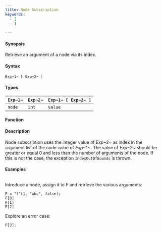 ```yaml
---
title: Node Subscription
keywords:
  - [
  - ]

---
```


#### Synopsis

Retrieve an argument of a node via its index.

#### Syntax

`Exp~1~ [ Exp~2~ ]`

#### Types


| `Exp~1~`     | `Exp~2~` | `Exp~1~ [ Exp~2~ ]`  |
| --- | --- | --- |
| `node`        | `int`     | `value`                 |


#### Function

#### Description

Node subscription uses the integer value of _Exp_~2~ as index in the argument list of the node value of _Exp_~1~.
The value of _Exp_~2~ should be greater or equal 0 and less than the number of arguments of the node.
If this is not the case, the exception `IndexOutOfBounds` is thrown.

#### Examples

```rascal-shell,error
```
Introduce a node, assign it to F and retrieve the various arguments:
```rascal-shell,continue,error
F = "f"(1, "abc", false);
F[0]
F[1]
F[2]
```
Explore an error case:
```rascal-shell,continue,error
F[3];
```

       
